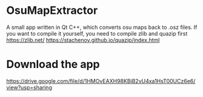 # OsuMapExtractor

A small app written in Qt C++, which converts osu maps back to .osz files. If you want to compile it yourself, you need to compile zlib and quazip first
https://zlib.net/
https://stachenov.github.io/quazip/index.html

# Download the app

https://drive.google.com/file/d/1HMOvEAXH98KBiB2vU4xa1HsT00UCz6e6/view?usp=sharing
